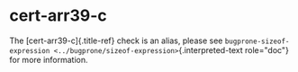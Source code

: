 # cert-arr39-c

The [cert-arr39-c]{.title-ref} check is an alias, please see
`bugprone-sizeof-expression <../bugprone/sizeof-expression>`{.interpreted-text
role="doc"} for more information.
